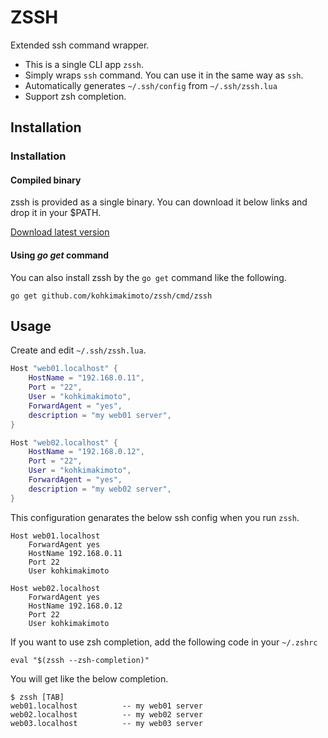 # ZSSH

Extended ssh command wrapper.

* This is a single CLI app `zssh`.
* Simply wraps `ssh` command. You can use it in the same way as `ssh`.
* Automatically generates `~/.ssh/config` from `~/.ssh/zssh.lua`
* Support zsh completion.

## Installation

### Installation

#### Compiled binary

zssh is provided as a single binary. You can download it below links and drop it in your $PATH.

[Download latest version](https://github.com/kohkimakimoto/zssh/releases/latest)

#### Using ***go get*** command

You can also install zssh by the `go get` command like the following.

```
go get github.com/kohkimakimoto/zssh/cmd/zssh
```

## Usage

Create and edit `~/.ssh/zssh.lua`.

```lua
Host "web01.localhost" {
    HostName = "192.168.0.11",
    Port = "22",
    User = "kohkimakimoto",
    ForwardAgent = "yes",
    description = "my web01 server",
}

Host "web02.localhost" {
    HostName = "192.168.0.12",
    Port = "22",
    User = "kohkimakimoto",
    ForwardAgent = "yes",
    description = "my web02 server",
}
```

This configuration genarates the below ssh config when you run `zssh`.

```
Host web01.localhost
    ForwardAgent yes
    HostName 192.168.0.11
    Port 22
    User kohkimakimoto

Host web02.localhost
    ForwardAgent yes
    HostName 192.168.0.12
    Port 22
    User kohkimakimoto
```

If you want to use zsh completion, add the following code in your `~/.zshrc`

```
eval "$(zssh --zsh-completion)"
```

You will get like the below completion.

```
$ zssh [TAB]
web01.localhost          -- my web01 server
web02.localhost          -- my web02 server
web03.localhost          -- my web03 server
```
